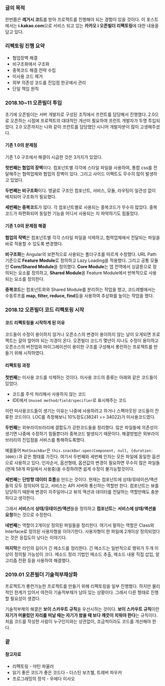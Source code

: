### 글의 목적
한번쯤은 **레거시 코드**를 받아 프로젝트를 진행해야 되는 경험이 있을 것이다.
이 포스트에서는 **i.kakao.com**으로 서비스 되고 있는 **카카오 i 오픈빌더 리펙토링**에 대한 내용을 담고 있다.

### 리펙토링 진행 요약
- 협업장벽 해결
- 비구조화에서 구조화
- 중복코드 해결 전략 수립
- 미사용 코드 제거
- 외부 의존성 코드를 진입점 한곳에서 관리
- 단일 책임 원칙

### 2018.10~11 오픈빌더 투입
초기에 오픈빌더는 서버 개발자로 구성된 조직에서 프런트를 담당해서 진행했다. 2.0으로 오픈하는 시점에 프로젝트의 대대적인 개선이 필요하여 프런트 개발자가 두명 투입되었다. 2.0 오픈까지는 나와 같이 프런트를 담당했던 시니어 개발자분이 많이 고생해주셨다.

#### 기존 1.0의 문제점
기존 1.0 구조에서 해결이 시급한 것은 3가지가 있었다.

**첫번째는 협업의 장벽**이다. 컴포넌트별 각각에 스타일 파일을 사용하여, 통합 css를 전달해주는 협력업체와 협업의 장벽이 있다. 그리고 사이드 이펙트도 무수히 많이 발생하고 있었다.

**두번째는 비구조화**이다. 앵귤로 구조인 컴포넌트, 서비스, 모듈, 라우팅이 일관성 없이 배치되어 구조화가 필요했다.

**세번째는 중복코드**가 많다. 각 컴포넌트별로 사용되는 중복코드가 무수히 많았다. 중복 코드가 파편화되어 동일한 기능을 어디서 사용되는 지 파악하기도 힘들었다.

#### 기존 1.0의 문제점 해결
**협업의 작벽**은 컴포넌트별 각각 스타일 파일을 삭제하고, 협력업체에서 전달되는 파일을 바로 적용할 수 있도록 변경했다. 

**비구조화**는 Angular의 보편적으로 사용되는 폴더구조를 따르게 수정했다.
URL Path 기준으로 **Feature Module**로 정의하고 Lazy Loading을 적용했다. 그리고 공통 모듈인 **Core/Shared Module**을 정의했다. **Core Module**는 앱 전역에서 싱글톤으로 정의되는 요소를 정의하고, **Shared Module**을 Feature Module에서 반복적으로 사용되는 요소를 정의한다.

**중복코드**는 컴포넌트화와 Shared Module를 분리하는 작업을 했고, 코드레벨에서는 수동루프를 **map, filter, reduce, find**등을 사용하여 추상화를 높이는 작업을 했다.

### 2018.12 오픈빌더 코드 리펙토링 시작
#### 코드 리펙토링을 시작하게 된 이유
코드들이 수정이 용이하지 않거나 오픈소스의 변경이 용이하지 않는 날이 오게되면 프로젝트는 갈아 엎어야 되는 지경이 온다. 오픈빌더 코드가 몇년이 지나도 수정이 용이하고 오픈소스의 버전업와 마이그레이션이 용이한 구조를 구성해서 롱런하는 프로젝트를 만들기 위해 시작하였다.

#### 리펙토링 과정
**첫번째**는 미사용 코드를 삭제하는 것이다. 미사용 코드의 종류는 아래와 같은 코드들이 있었다.
- 코드를 주석 처리해서 사용하지 않는 코드
- IDE에서 `Unused method/field/specifier`로 표시해주는 코드

이런 미사용코드들이 생기는 이유는 나중에 사용하려고 하거나 스펙아웃된 코드들이 잔류한 코드이다.
LOC를 측정해보니 10%정도(38241 => 34022)가 미사용코드였다.

**두번째**는 외부라이브러리에 결합도가 강한코드들을 정리했다. 많은 파일들에 의존성이 생기면 나중에 수정하기 힘들뿐더러 중복코드 발생되기 때문이다.
해결방법은 외부라이브러리의 진입점을 서비스를 통해하도록했다.

예를들어 `MatSnackBar`은 `this.snackBar.open(Component, null, {duration: 3000})`과 같은 형태를 가진다. 여기서 두번째와 세번째 인자는 모든 파일에 동일한 옵션으로 사용하고 있다. 인자순서, 옵션형태, 옵션값의 변경이 필요하면 무수히 많은 파일들(현재 58개 파일에서 사용중)을 수정하려면 쉽게 수정이 불가능할것이다.

**세번째**는 **단방향 데이터 흐름**을 만드는 것이다. 현재는 컴포넌트에 상태/뮤테이션/액션들의 모두 정의되어 있고, 서비스는 API 서버와 통신하는 역할만 한다. 컴포넌트는 뷰를 담당하기 때문에 변경이 자주일어나고 뷰의 액션과 데이터를 전달하는 역할만해도 충분하다고 생각한다.

그래서 **서비스**에 **상태/뮤테이션/액션**들을 정의하고 **컴포넌트**는 **서비스에 상태/액션을 요청**하는 것으로 수정한다.

**네번째**는 역할이 2개이상 정의된 파일들을 정리한다. 여기서 말하는 역할은 Class와 Interface로 정의된 사용자형을 이야기한다.
사용자형이 한 파일에 2개이상 정의되었다는 것은 응집도이 낮다는 이야기다.

**마지막**은 라인의 길이가 긴 메소드를 정리한다. 긴 메소드는 일반적으로 행위가 두개 이상이 정의될 가능성이 크다. 메소드 정리 기법인 메소드 추출, 메소드 내용 직접 삽입, 알고리즘 전환 등을 사용하여 해결했다.

### 2019.01 오픈빌더 기술적부채상화
프로젝트가 롱런가능한 프로젝트를 만들기 위해 리펙토링을 일부 진행했다.
하지만 물리적인 한계가 있어서 여전히 기술적부채가 남아 있는 상황이다.
그래서 다른 형태로 진행할 필요성이 생겼다.

기술적부채의 해결은 **보이 스카우트 규칙**을 우선시하는 것이다. **보이 스카우트 규칙**이란 **자기가 머물렀던 자리를 떠날 때는 자기가 왔을 때 보다 깨끗이 치워야 한다**는 규칙이다. 처음 코드를 작성한 사람이 누구인지와는 상관없이, 조금씩이라도 코드를 개선해야 한다.

### 끝

#### 참고자료
- 리펙토링 - 마틴 파울러
- 읽기 좋은 코드가 좋은 코드다 - 더스틴 보즈웰, 트레버 파우커
- 프로그래밍의 정석 - 우에다 이사오
